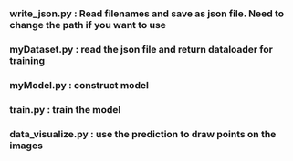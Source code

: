 ### write_json.py : Read filenames and save as json file. Need to change the path if you want to use
### myDataset.py : read the json file and return dataloader for training
### myModel.py : construct model
### train.py : train the model
### data_visualize.py : use the prediction to draw points on the images